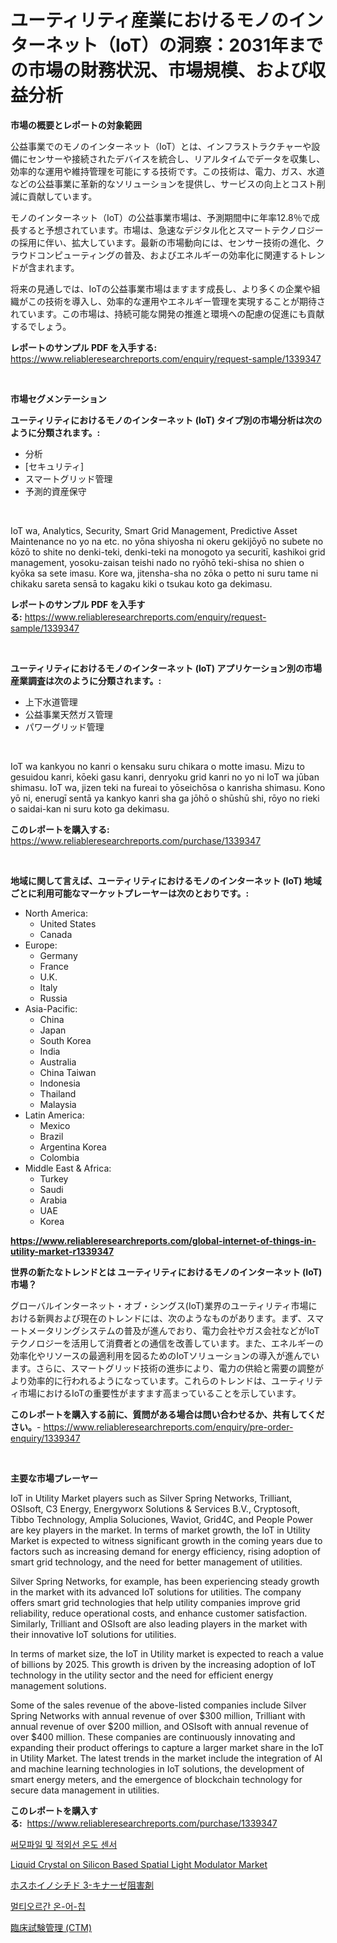 <p><h1>ユーティリティ産業におけるモノのインターネット（IoT）の洞察：2031年までの市場の財務状況、市場規模、および収益分析</h1></p><p><strong>市場の概要とレポートの対象範囲</strong></p>
<p><p>公益事業でのモノのインターネット（IoT）とは、インフラストラクチャーや設備にセンサーや接続されたデバイスを統合し、リアルタイムでデータを収集し、効率的な運用や維持管理を可能にする技術です。この技術は、電力、ガス、水道などの公益事業に革新的なソリューションを提供し、サービスの向上とコスト削減に貢献しています。</p><p>モノのインターネット（IoT）の公益事業市場は、予測期間中に年率12.8％で成長すると予想されています。市場は、急速なデジタル化とスマートテクノロジーの採用に伴い、拡大しています。最新の市場動向には、センサー技術の進化、クラウドコンピューティングの普及、およびエネルギーの効率化に関連するトレンドが含まれます。</p><p>将来の見通しでは、IoTの公益事業市場はますます成長し、より多くの企業や組織がこの技術を導入し、効率的な運用やエネルギー管理を実現することが期待されています。この市場は、持続可能な開発の推進と環境への配慮の促進にも貢献するでしょう。</p></p>
<p><strong>レポートのサンプル PDF を入手する:</strong> <a href="https://www.reliableresearchreports.com/enquiry/request-sample/1339347">https://www.reliableresearchreports.com/enquiry/request-sample/1339347</a></p>
<p>&nbsp;</p>
<p><strong>市場セグメンテーション</strong></p>
<p><strong>ユーティリティにおけるモノのインターネット (IoT) タイプ別の市場分析は次のように分類されます。:</strong></p>
<p><ul><li>分析</li><li>[セキュリティ]</li><li>スマートグリッド管理</li><li>予測的資産保守</li></ul></p>
<p>&nbsp;</p>
<p><p>IoT wa, Analytics, Security, Smart Grid Management, Predictive Asset Maintenance no yo na etc. no yōna shiyosha ni okeru gekijōyō no subete no kōzō to shite no denki-teki, denki-teki na monogoto ya securitī, kashikoi grid management, yosoku-zaisan teishi nado no ryōhō teki-shisa no shien o kyōka sa sete imasu. Kore wa, jitensha-sha no zōka o petto ni suru tame ni chikaku sareta sensā to kagaku kiki o tsukau koto ga dekimasu.</p></p>
<p><strong>レポートのサンプル PDF を入手する:</strong>&nbsp;<a href="https://www.reliableresearchreports.com/enquiry/request-sample/1339347">https://www.reliableresearchreports.com/enquiry/request-sample/1339347</a></p>
<p>&nbsp;</p>
<p><strong> ユーティリティにおけるモノのインターネット (IoT) アプリケーション別の市場産業調査は次のように分類されます。:</strong></p>
<p><ul><li>上下水道管理</li><li>公益事業天然ガス管理</li><li>パワーグリッド管理</li></ul></p>
<p>&nbsp;</p>
<p><p>IoT wa kankyou no kanri o kensaku suru chikara o motte imasu. Mizu to gesuidou kanri, kōeki gasu kanri, denryoku grid kanri no yo ni IoT wa jūban shimasu. IoT wa, jizen teki na fureai to yōseichōsa o kanrisha shimasu. Kono yō ni, enerugī sentā ya kankyo kanri sha ga jōhō o shūshū shi, rōyo no rieki o saidai-kan ni suru koto ga dekimasu.</p></p>
<p><strong>このレポートを購入する:</strong>&nbsp; <a href="https://www.reliableresearchreports.com/purchase/1339347">https://www.reliableresearchreports.com/purchase/1339347</a></p>
<p>&nbsp;</p>
<p><strong>地域に関して言えば、ユーティリティにおけるモノのインターネット (IoT) 地域ごとに利用可能なマーケットプレーヤーは次のとおりです。:</strong></p>
<p><ul>
    <li>
        North America:
        <ul>
            <li>United States</li>
            <li>Canada</li>
        </ul>
    </li>
    <li>
        Europe:
        <ul>
            <li>Germany</li>
            <li>France</li>
            <li>U.K.</li>
            <li>Italy</li>
            <li>Russia</li>
        </ul>
    </li>
    <li>
        Asia-Pacific:
        <ul>
            <li>China</li>
            <li>Japan</li>
            <li>South Korea</li>
            <li>India</li>
            <li>Australia</li>
            <li>China Taiwan</li>
            <li>Indonesia</li>
            <li>Thailand</li>
            <li>Malaysia</li>
        </ul>
    </li>
    <li>
        Latin America:
        <ul>
            <li>Mexico</li>
            <li>Brazil</li>
            <li>Argentina Korea</li>
            <li>Colombia</li>
        </ul>
    </li>
    <li>
        Middle East & Africa:
        <ul>
            <li>Turkey</li>
            <li>Saudi</li>
            <li>Arabia</li>
            <li>UAE</li>
            <li>Korea</li>
        </ul>
    </li>
    </ul></p>
<p><strong><a href="https://www.reliableresearchreports.com/global-internet-of-things-in-utility-market-r1339347">https://www.reliableresearchreports.com/global-internet-of-things-in-utility-market-r1339347</a></strong>&nbsp;</p>
<p><strong>世界の新たなトレンドとは ユーティリティにおけるモノのインターネット (IoT) 市場？</strong></p>
<p><p>グローバルインターネット・オブ・シングス(IoT)業界のユーティリティ市場における新興および現在のトレンドには、次のようなものがあります。まず、スマートメータリングシステムの普及が進んでおり、電力会社やガス会社などがIoTテクノロジーを活用して消費者との通信を改善しています。また、エネルギーの効率化やリソースの最適利用を図るためのIoTソリューションの導入が進んでいます。さらに、スマートグリッド技術の進歩により、電力の供給と需要の調整がより効率的に行われるようになっています。これらのトレンドは、ユーティリティ市場におけるIoTの重要性がますます高まっていることを示しています。</p></p>
<p><strong>このレポートを購入する前に、質問がある場合は問い合わせるか、共有してください。</strong>- <a href="https://www.reliableresearchreports.com/enquiry/pre-order-enquiry/1339347">https://www.reliableresearchreports.com/enquiry/pre-order-enquiry/1339347</a></p>
<p>&nbsp;</p>
<p><strong>主要な市場プレーヤー</strong></p>
<p><p>IoT in Utility Market players such as Silver Spring Networks, Trilliant, OSIsoft, C3 Energy, Energyworx Solutions & Services B.V., Cryptosoft, Tibbo Technology, Amplia Soluciones, Waviot, Grid4C, and People Power are key players in the market. In terms of market growth, the IoT in Utility Market is expected to witness significant growth in the coming years due to factors such as increasing demand for energy efficiency, rising adoption of smart grid technology, and the need for better management of utilities.</p><p>Silver Spring Networks, for example, has been experiencing steady growth in the market with its advanced IoT solutions for utilities. The company offers smart grid technologies that help utility companies improve grid reliability, reduce operational costs, and enhance customer satisfaction. Similarly, Trilliant and OSIsoft are also leading players in the market with their innovative IoT solutions for utilities.</p><p>In terms of market size, the IoT in Utility market is expected to reach a value of billions by 2025. This growth is driven by the increasing adoption of IoT technology in the utility sector and the need for efficient energy management solutions.</p><p>Some of the sales revenue of the above-listed companies include Silver Spring Networks with annual revenue of over $300 million, Trilliant with annual revenue of over $200 million, and OSIsoft with annual revenue of over $400 million. These companies are continuously innovating and expanding their product offerings to capture a larger market share in the IoT in Utility Market. The latest trends in the market include the integration of AI and machine learning technologies in IoT solutions, the development of smart energy meters, and the emergence of blockchain technology for secure data management in utilities.</p></p>
<p><strong>このレポートを購入する:</strong>&nbsp;&nbsp;<a href="https://www.reliableresearchreports.com/purchase/1339347">https://www.reliableresearchreports.com/purchase/1339347</a></p>
<p><p><a href="https://medium.com/@stanleylyittle554467/%EC%97%B4%EC%A0%84%EC%86%8C%EC%9E%90-%EB%B0%8F-%EC%A0%81%EC%99%B8%EC%84%A0-%EC%98%A8%EB%8F%84-%EC%84%BC%EC%84%9C-%EC%8B%9C%EC%9E%A5-%EC%8B%9C%EC%9E%A5-cagr-%EC%8B%9C%EC%9E%A5-%ED%8A%B8%EB%A0%8C%EB%93%9C-%EB%B0%8F-%EC%84%B1%EC%9E%A5-%EC%A0%84%EB%9E%B5%EC%97%90-%EB%8C%80%ED%95%9C-%ED%86%B5%EC%B0%B0%EB%A0%A5-15f033463d2b">써모파일 및 적외선 온도 센서</a></p><p><a href="https://issuu.com/reportprime-2/docs/liquid-crystal-on-silicon-based-spatial-light-modu">Liquid Crystal on Silicon Based Spatial Light Modulator Market</a></p><p><a href="https://medium.com/@reyeshowell655/%E3%83%9B%E3%82%B9%E3%83%9B%E3%82%A4%E3%83%8E%E3%82%B7%E3%83%81%E3%83%893%E3%82%AD%E3%83%8A%E3%83%BC%E3%82%BC%E9%98%BB%E5%AE%B3%E5%89%A4%E5%B8%82%E5%A0%B4%E3%81%AF2031%E5%B9%B4%E3%81%BE%E3%81%A7%E3%81%AE%E5%B8%82%E5%A0%B4%E3%82%B7%E3%82%A7%E3%82%A2-%E3%82%B5%E3%82%A4%E3%82%BA-%E4%BA%88%E6%B8%AC%E3%81%AB%E7%84%A6%E7%82%B9%E3%82%92%E5%BD%93%E3%81%A6%E3%81%A6%E3%81%84%E3%81%BE%E3%81%99-ec30538756b1">ホスホイノシチド 3-キナーゼ阻害剤</a></p><p><a href="https://github.com/plelbej847484502/Market-Research-Report-List-2/blob/main/9663851102618.md">멀티오르간 온-어-칩</a></p><p><a href="https://github.com/roulaayoub-saad/Market-Research-Report-List-1/blob/main/3692640107958.md">臨床試験管理 (CTM)</a></p></p>